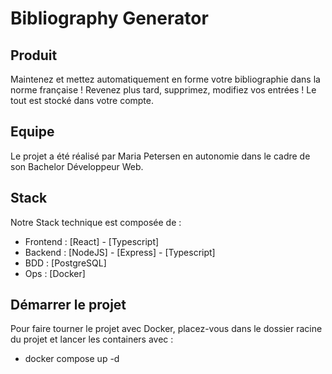 # Bibliography Generator

## Produit

Maintenez et mettez automatiquement en forme votre bibliographie dans la norme française ! Revenez plus tard, supprimez, modifiez vos entrées ! Le tout est stocké dans votre compte.

## Equipe

Le projet a été réalisé par Maria Petersen en autonomie dans le cadre de son Bachelor Développeur Web.

## Stack

Notre Stack technique est composée de :

- Frontend : [React] - [Typescript]
- Backend : [NodeJS] - [Express] - [Typescript]
- BDD : [PostgreSQL]
- Ops : [Docker]

## Démarrer le projet

Pour faire tourner le projet avec Docker, placez-vous dans le dossier racine du projet et lancer les containers avec :

- docker compose up -d
